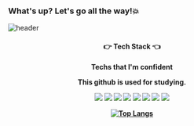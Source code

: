 ### What's up? Let's go all the way!💥

![header](https://capsule-render.vercel.app/api?type=Waving&color=0:87ceeb,100:87ceeb&fontColor=fff&height=300&section=header&text=bang-star&fontSize=90&animation=fadeIn&fontAlignY=42)

<div align=center>
  <h4>👉 Tech Stack 👈<h4>
    <p>Techs that I'm confident</p>
    <p>This github is used for studying.</p>
  
  <div class="badge">
   <img src="https://img.shields.io/badge/JAVA-ff9500?style=flat-square&logo=CoffeeScript&logoColor=white"/>
   <img src="https://img.shields.io/badge/Spring-6DB33F?style=flat-square&logo=Spring&logoColor=white"/>
   <img src="https://img.shields.io/badge/Springboot-6DB33F?style=flat-square&logo=Springboot&logoColor=white"/>
    <img src="https://img.shields.io/badge/mysql-4479A1?style=flat-square&logo=mysql&logoColor=white"/>
    <img src="https://img.shields.io/badge/Redis-DC382D?style=flat-square&logo=Redis&logoColor=white"/>
    <img src="https://img.shields.io/badge/aws-FF9900?style=flat-square&logo=AmazonAWS&logoColor=white"/>
    <img src="https://img.shields.io/badge/linux-F9D71C?style=flat-square&logo=linux&logoColor=white"/>
    <img src="https://img.shields.io/badge/Github-F9D71C?style=flat-square&logo=Github&logoColor=white"/>
  </div>
  
[![Top Langs](https://github-readme-stats.vercel.app/api/top-langs/?username=bang-star&layout=compact)](https://github.com/bang-star/github-readme-stats)
</div>
